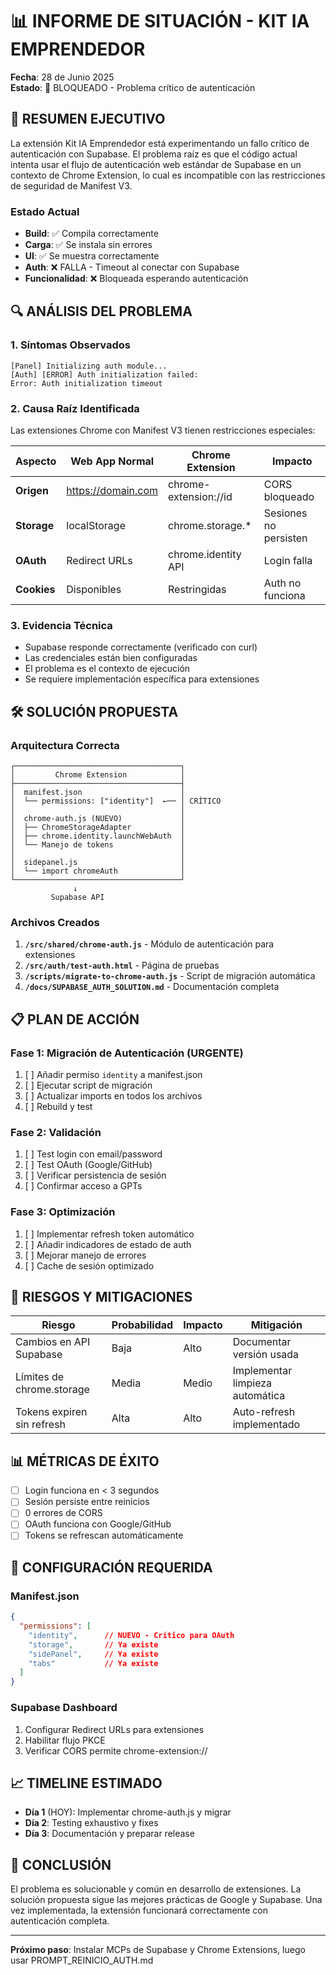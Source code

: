 # 📊 INFORME DE SITUACIÓN - KIT IA EMPRENDEDOR
**Fecha**: 28 de Junio 2025  
**Estado**: 🔴 BLOQUEADO - Problema crítico de autenticación

## 🎯 RESUMEN EJECUTIVO

La extensión Kit IA Emprendedor está experimentando un fallo crítico de autenticación con Supabase. El problema raíz es que el código actual intenta usar el flujo de autenticación web estándar de Supabase en un contexto de Chrome Extension, lo cual es incompatible con las restricciones de seguridad de Manifest V3.

### Estado Actual
- **Build**: ✅ Compila correctamente
- **Carga**: ✅ Se instala sin errores
- **UI**: ✅ Se muestra correctamente
- **Auth**: ❌ FALLA - Timeout al conectar con Supabase
- **Funcionalidad**: ❌ Bloqueada esperando autenticación

## 🔍 ANÁLISIS DEL PROBLEMA

### 1. Síntomas Observados
```
[Panel] Initializing auth module...
[Auth] [ERROR] Auth initialization failed:
Error: Auth initialization timeout
```

### 2. Causa Raíz Identificada
Las extensiones Chrome con Manifest V3 tienen restricciones especiales:

| Aspecto | Web App Normal | Chrome Extension | Impacto |
|---------|----------------|------------------|---------|
| **Origen** | https://domain.com | chrome-extension://id | CORS bloqueado |
| **Storage** | localStorage | chrome.storage.* | Sesiones no persisten |
| **OAuth** | Redirect URLs | chrome.identity API | Login falla |
| **Cookies** | Disponibles | Restringidas | Auth no funciona |

### 3. Evidencia Técnica
- Supabase responde correctamente (verificado con curl)
- Las credenciales están bien configuradas
- El problema es el contexto de ejecución
- Se requiere implementación específica para extensiones

## 🛠️ SOLUCIÓN PROPUESTA

### Arquitectura Correcta
```
┌─────────────────────────────────────┐
│         Chrome Extension            │
├─────────────────────────────────────┤
│  manifest.json                      │
│  └── permissions: ["identity"]  ←── │ CRÍTICO
│                                     │
│  chrome-auth.js (NUEVO)             │
│  ├── ChromeStorageAdapter           │
│  ├── chrome.identity.launchWebAuth  │
│  └── Manejo de tokens               │
│                                     │
│  sidepanel.js                       │
│  └── import chromeAuth              │
└─────────────────────────────────────┘
              ↓
         Supabase API
```

### Archivos Creados
1. **`/src/shared/chrome-auth.js`** - Módulo de autenticación para extensiones
2. **`/src/auth/test-auth.html`** - Página de pruebas
3. **`/scripts/migrate-to-chrome-auth.js`** - Script de migración automática
4. **`/docs/SUPABASE_AUTH_SOLUTION.md`** - Documentación completa

## 📋 PLAN DE ACCIÓN

### Fase 1: Migración de Autenticación (URGENTE)
1. [ ] Añadir permiso `identity` a manifest.json
2. [ ] Ejecutar script de migración
3. [ ] Actualizar imports en todos los archivos
4. [ ] Rebuild y test

### Fase 2: Validación
1. [ ] Test login con email/password
2. [ ] Test OAuth (Google/GitHub)
3. [ ] Verificar persistencia de sesión
4. [ ] Confirmar acceso a GPTs

### Fase 3: Optimización
1. [ ] Implementar refresh token automático
2. [ ] Añadir indicadores de estado de auth
3. [ ] Mejorar manejo de errores
4. [ ] Cache de sesión optimizado

## 🚨 RIESGOS Y MITIGACIONES

| Riesgo | Probabilidad | Impacto | Mitigación |
|--------|--------------|---------|------------|
| Cambios en API Supabase | Baja | Alto | Documentar versión usada |
| Límites de chrome.storage | Media | Medio | Implementar limpieza automática |
| Tokens expiren sin refresh | Alta | Alto | Auto-refresh implementado |

## 📊 MÉTRICAS DE ÉXITO

- [ ] Login funciona en < 3 segundos
- [ ] Sesión persiste entre reinicios
- [ ] 0 errores de CORS
- [ ] OAuth funciona con Google/GitHub
- [ ] Tokens se refrescan automáticamente

## 🔧 CONFIGURACIÓN REQUERIDA

### Manifest.json
```json
{
  "permissions": [
    "identity",      // NUEVO - Crítico para OAuth
    "storage",       // Ya existe
    "sidePanel",     // Ya existe
    "tabs"           // Ya existe
  ]
}
```

### Supabase Dashboard
1. Configurar Redirect URLs para extensiones
2. Habilitar flujo PKCE
3. Verificar CORS permite chrome-extension://

## 📈 TIMELINE ESTIMADO

- **Día 1** (HOY): Implementar chrome-auth.js y migrar
- **Día 2**: Testing exhaustivo y fixes
- **Día 3**: Documentación y preparar release

## 🎯 CONCLUSIÓN

El problema es solucionable y común en desarrollo de extensiones. La solución propuesta sigue las mejores prácticas de Google y Supabase. Una vez implementada, la extensión funcionará correctamente con autenticación completa.

---
**Próximo paso**: Instalar MCPs de Supabase y Chrome Extensions, luego usar PROMPT_REINICIO_AUTH.md